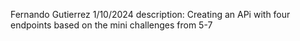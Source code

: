 Fernando Gutierrez 
1/10/2024
description:
Creating an APi with four endpoints based on the mini challenges from 5-7